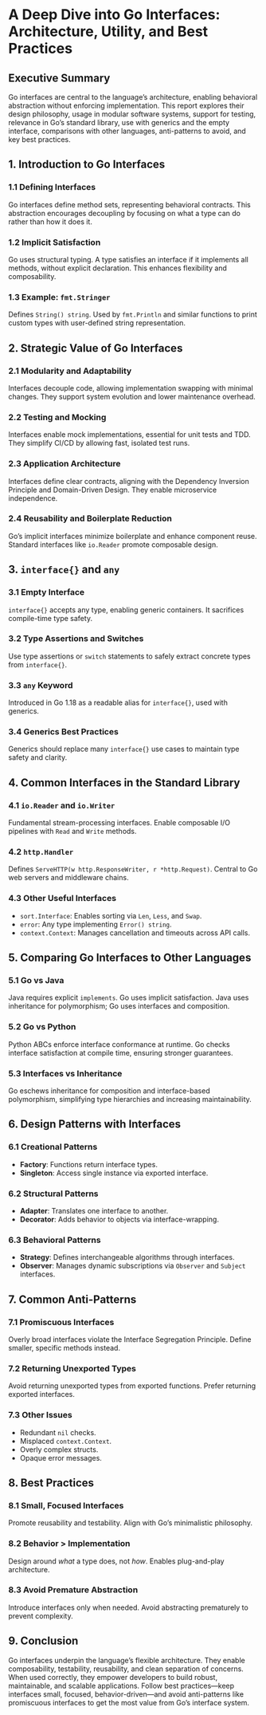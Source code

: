 # A Deep Dive into Go Interfaces: Architecture, Utility, and Best Practices

## Executive Summary

Go interfaces are central to the language’s architecture, enabling behavioral abstraction without enforcing implementation. This report explores their design philosophy, usage in modular software systems, support for testing, relevance in Go’s standard library, use with generics and the empty interface, comparisons with other languages, anti-patterns to avoid, and key best practices.

## 1. Introduction to Go Interfaces

### 1.1 Defining Interfaces

Go interfaces define method sets, representing behavioral contracts. This abstraction encourages decoupling by focusing on what a type can do rather than how it does it.

### 1.2 Implicit Satisfaction

Go uses structural typing. A type satisfies an interface if it implements all methods, without explicit declaration. This enhances flexibility and composability.

### 1.3 Example: `fmt.Stringer`

Defines `String() string`. Used by `fmt.Println` and similar functions to print custom types with user-defined string representation.

## 2. Strategic Value of Go Interfaces

### 2.1 Modularity and Adaptability

Interfaces decouple code, allowing implementation swapping with minimal changes. They support system evolution and lower maintenance overhead.

### 2.2 Testing and Mocking

Interfaces enable mock implementations, essential for unit tests and TDD. They simplify CI/CD by allowing fast, isolated test runs.

### 2.3 Application Architecture

Interfaces define clear contracts, aligning with the Dependency Inversion Principle and Domain-Driven Design. They enable microservice independence.

### 2.4 Reusability and Boilerplate Reduction

Go’s implicit interfaces minimize boilerplate and enhance component reuse. Standard interfaces like `io.Reader` promote composable design.

## 3. `interface{}` and `any`

### 3.1 Empty Interface

`interface{}` accepts any type, enabling generic containers. It sacrifices compile-time type safety.

### 3.2 Type Assertions and Switches

Use type assertions or `switch` statements to safely extract concrete types from `interface{}`.

### 3.3 `any` Keyword

Introduced in Go 1.18 as a readable alias for `interface{}`, used with generics.

### 3.4 Generics Best Practices

Generics should replace many `interface{}` use cases to maintain type safety and clarity.

## 4. Common Interfaces in the Standard Library

### 4.1 `io.Reader` and `io.Writer`

Fundamental stream-processing interfaces. Enable composable I/O pipelines with `Read` and `Write` methods.

### 4.2 `http.Handler`

Defines `ServeHTTP(w http.ResponseWriter, r *http.Request)`. Central to Go web servers and middleware chains.

### 4.3 Other Useful Interfaces

* `sort.Interface`: Enables sorting via `Len`, `Less`, and `Swap`.
* `error`: Any type implementing `Error() string`.
* `context.Context`: Manages cancellation and timeouts across API calls.

## 5. Comparing Go Interfaces to Other Languages

### 5.1 Go vs Java

Java requires explicit `implements`. Go uses implicit satisfaction. Java uses inheritance for polymorphism; Go uses interfaces and composition.

### 5.2 Go vs Python

Python ABCs enforce interface conformance at runtime. Go checks interface satisfaction at compile time, ensuring stronger guarantees.

### 5.3 Interfaces vs Inheritance

Go eschews inheritance for composition and interface-based polymorphism, simplifying type hierarchies and increasing maintainability.

## 6. Design Patterns with Interfaces

### 6.1 Creational Patterns

* **Factory**: Functions return interface types.
* **Singleton**: Access single instance via exported interface.

### 6.2 Structural Patterns

* **Adapter**: Translates one interface to another.
* **Decorator**: Adds behavior to objects via interface-wrapping.

### 6.3 Behavioral Patterns

* **Strategy**: Defines interchangeable algorithms through interfaces.
* **Observer**: Manages dynamic subscriptions via `Observer` and `Subject` interfaces.

## 7. Common Anti-Patterns

### 7.1 Promiscuous Interfaces

Overly broad interfaces violate the Interface Segregation Principle. Define smaller, specific methods instead.

### 7.2 Returning Unexported Types

Avoid returning unexported types from exported functions. Prefer returning exported interfaces.

### 7.3 Other Issues

* Redundant `nil` checks.
* Misplaced `context.Context`.
* Overly complex structs.
* Opaque error messages.

## 8. Best Practices

### 8.1 Small, Focused Interfaces

Promote reusability and testability. Align with Go’s minimalistic philosophy.

### 8.2 Behavior > Implementation

Design around *what* a type does, not *how*. Enables plug-and-play architecture.

### 8.3 Avoid Premature Abstraction

Introduce interfaces only when needed. Avoid abstracting prematurely to prevent complexity.

## 9. Conclusion

Go interfaces underpin the language’s flexible architecture. They enable composability, testability, reusability, and clean separation of concerns. When used correctly, they empower developers to build robust, maintainable, and scalable applications. Follow best practices—keep interfaces small, focused, behavior-driven—and avoid anti-patterns like promiscuous interfaces to get the most value from Go’s interface system.

